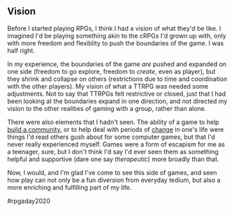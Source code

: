 ## Vision

Before I started playing RPGs, I think I had a vision of what they'd be like. I
imagined I'd be playing something akin to the cRPGs I'd grown up with, only with
more freedom and flexiblity to push the boundaries of the game. I was half
right. 

In my experience, the boundaries of the game _are_ pushed and expanded on one
side (freedom to go explore, freedom to _create_, even as player), but they
shrink and collapse on others (restrictions due to time and coordination with
the other players). My vision of what a TTRPG was needed some adjustments. Not
to say that TTRPGs felt restrictive or closed, just that I had been looking at
the boundaries expand in one direction, and not directed my vision to the other
realities of gaming with a group, rather than alone.

There were also elements that I hadn't seen. The ability of a game to help
[build a community](01-beginning.md), or to help deal with periods of
[change](02-change.md) in one's life were things I'd read others gush about for
some computer games, but that I'd never really experienced myself. Games were a
form of escapism for me as a teenager, sure, but I don't think I'd say I'd ever
seen them as something helpful and supportive (dare one say _therapeutic_) more
broadly than that. 

Now, I would, and I'm glad I've come to see this side of games, and seen how
play can not only be a fun diversion from everyday tedium, but also a more
enriching and fulfilling part of my life.

#rpgaday2020